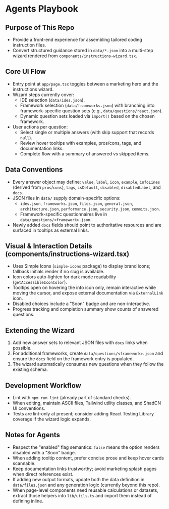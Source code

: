 # Agents Playbook

## Purpose of This Repo
- Provide a front-end experience for assembling tailored coding instruction files.
- Convert structured guidance stored in `data/*.json` into a multi-step wizard rendered from `components/instructions-wizard.tsx`.

## Core UI Flow
- Entry point at `app/page.tsx` toggles between a marketing hero and the instructions wizard.
- Wizard steps currently cover:
  - IDE selection (`data/ides.json`).
  - Framework selection (`data/frameworks.json`) with branching into framework-specific question sets (e.g., `data/questions/react.json`).
  - Dynamic question sets loaded via `import()` based on the chosen framework.
- User actions per question:
  - Select single or multiple answers (with skip support that records `null`).
  - Review hover tooltips with examples, pros/cons, tags, and documentation links.
  - Complete flow with a summary of answered vs skipped items.

## Data Conventions
- Every answer object may define: `value`, `label`, `icon`, `example`, `infoLines` (derived from `pros`/`cons`), `tags`, `isDefault`, `disabled`, `disabledLabel`, and `docs`.
- JSON files in `data/` supply domain-specific options:
  - `ides.json`, `frameworks.json`, `files.json`, `general.json`, `architecture.json`, `performance.json`, `security.json`, `commits.json`.
  - Framework-specific questionnaires live in `data/questions/<framework>.json`.
- Newly added `docs` fields should point to authoritative resources and are surfaced in tooltips as external links.

## Visual & Interaction Details (components/instructions-wizard.tsx)
- Uses Simple Icons (`simple-icons` package) to display brand icons; fallback initials render if no slug is available.
- Icon colors auto-lighten for dark mode readability (`getAccessibleIconColor`).
- Tooltips open on hovering the info icon only, remain interactive while moving the cursor, and expose external documentation via `ExternalLink` icon.
- Disabled choices include a "Soon" badge and are non-interactive.
- Progress tracking and completion summary show counts of answered questions.

## Extending the Wizard
1. Add new answer sets to relevant JSON files with `docs` links when possible.
2. For additional frameworks, create `data/questions/<framework>.json` and ensure the `docs` field on the framework entry is populated.
3. The wizard automatically consumes new questions when they follow the existing schema.

## Development Workflow
- Lint with `npm run lint` (already part of standard checks).
- When editing, maintain ASCII files, Tailwind utility classes, and ShadCN UI conventions.
- Tests are lint-only at present; consider adding React Testing Library coverage if the wizard logic expands.

## Notes for Agents
- Respect the "enabled" flag semantics: `false` means the option renders disabled with a "Soon" badge.
- When adding tooltip content, prefer concise prose and keep hover cards scannable.
- Keep documentation links trustworthy; avoid marketing splash pages when direct references exist.
- If adding new output formats, update both the data definition in `data/files.json` and any generation logic (currently beyond this repo).
- When page-level components need reusable calculations or datasets, extract those helpers into `lib/utils.ts` and import them instead of defining inline.
